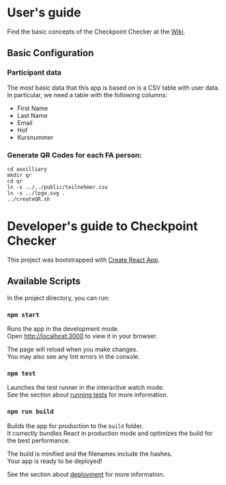 # User's guide

Find the basic concepts of the Checkpoint Checker at the [Wiki](https://github.com/DrMichaelPetter/qrchecklists/wiki/FA-Checkpoint-Checker).

## Basic Configuration

### Participant data
The most basic data that this app is based on is a CSV table with user data. In particular, we need a table with the following columns:
- First Name
- Last Name
- Email
- Hof
- Kursnummer

### Generate QR Codes for each FA person:
```
cd auxilliary
mkdir qr
cd qr
ln -s ../../public/teilnehmer.csv
ln -s ../logo.svg .
../createQR.sh
```

# Developer's guide to Checkpoint Checker

This project was bootstrapped with [Create React App](https://github.com/facebook/create-react-app).

## Available Scripts

In the project directory, you can run:

### `npm start`

Runs the app in the development mode.\
Open [http://localhost:3000](http://localhost:3000) to view it in your browser.

The page will reload when you make changes.\
You may also see any lint errors in the console.

### `npm test`

Launches the test runner in the interactive watch mode.\
See the section about [running tests](https://facebook.github.io/create-react-app/docs/running-tests) for more information.

### `npm run build`

Builds the app for production to the `build` folder.\
It correctly bundles React in production mode and optimizes the build for the best performance.

The build is minified and the filenames include the hashes.\
Your app is ready to be deployed!

See the section about [deployment](https://facebook.github.io/create-react-app/docs/deployment) for more information.
